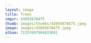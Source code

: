 ```yaml
---
layout: image
title: Trees
imgur: 43693678475
thumb: images/thumbs/43693678475.jpeg
image: images/43693678475.jpeg
album: 72157697984833042
---
```


